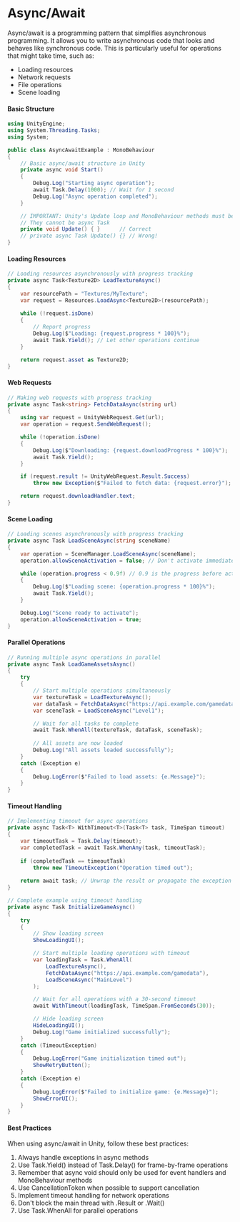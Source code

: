 # Async/Await

Async/await is a programming pattern that simplifies asynchronous programming. It allows you to write asynchronous code that looks and behaves like synchronous code. This is particularly useful for operations that might take time, such as:
- Loading resources
- Network requests
- File operations
- Scene loading

#### Basic Structure
```csharp
using UnityEngine;
using System.Threading.Tasks;
using System;

public class AsyncAwaitExample : MonoBehaviour
{
    // Basic async/await structure in Unity
    private async void Start()
    {
        Debug.Log("Starting async operation");
        await Task.Delay(1000); // Wait for 1 second
        Debug.Log("Async operation completed");
    }

    // IMPORTANT: Unity's Update loop and MonoBehaviour methods must be void
    // They cannot be async Task
    private void Update() { }      // Correct
    // private async Task Update() {} // Wrong!
}
```

#### Loading Resources
```csharp
// Loading resources asynchronously with progress tracking
private async Task<Texture2D> LoadTextureAsync()
{
    var resourcePath = "Textures/MyTexture";
    var request = Resources.LoadAsync<Texture2D>(resourcePath);
    
    while (!request.isDone)
    {
        // Report progress
        Debug.Log($"Loading: {request.progress * 100}%");
        await Task.Yield(); // Let other operations continue
    }

    return request.asset as Texture2D;
}
```

#### Web Requests
```csharp
// Making web requests with progress tracking
private async Task<string> FetchDataAsync(string url)
{
    using var request = UnityWebRequest.Get(url);
    var operation = request.SendWebRequest();

    while (!operation.isDone)
    {
        Debug.Log($"Downloading: {request.downloadProgress * 100}%");
        await Task.Yield();
    }

    if (request.result != UnityWebRequest.Result.Success)
        throw new Exception($"Failed to fetch data: {request.error}");

    return request.downloadHandler.text;
}
```

#### Scene Loading
```csharp
// Loading scenes asynchronously with progress tracking
private async Task LoadSceneAsync(string sceneName)
{
    var operation = SceneManager.LoadSceneAsync(sceneName);
    operation.allowSceneActivation = false; // Don't activate immediately

    while (operation.progress < 0.9f) // 0.9 is the progress before activation
    {
        Debug.Log($"Loading scene: {operation.progress * 100}%");
        await Task.Yield();
    }

    Debug.Log("Scene ready to activate");
    operation.allowSceneActivation = true;
}
```

#### Parallel Operations
```csharp
// Running multiple async operations in parallel
private async Task LoadGameAssetsAsync()
{
    try
    {
        // Start multiple operations simultaneously
        var textureTask = LoadTextureAsync();
        var dataTask = FetchDataAsync("https://api.example.com/gamedata");
        var sceneTask = LoadSceneAsync("Level1");

        // Wait for all tasks to complete
        await Task.WhenAll(textureTask, dataTask, sceneTask);
        
        // All assets are now loaded
        Debug.Log("All assets loaded successfully");
    }
    catch (Exception e)
    {
        Debug.LogError($"Failed to load assets: {e.Message}");
    }
}
```

#### Timeout Handling
```csharp
// Implementing timeout for async operations
private async Task<T> WithTimeout<T>(Task<T> task, TimeSpan timeout)
{
    var timeoutTask = Task.Delay(timeout);
    var completedTask = await Task.WhenAny(task, timeoutTask);
    
    if (completedTask == timeoutTask)
        throw new TimeoutException("Operation timed out");
            
    return await task; // Unwrap the result or propagate the exception
}

// Complete example using timeout handling
private async Task InitializeGameAsync()
{
    try
    {
        // Show loading screen
        ShowLoadingUI();

        // Start multiple loading operations with timeout
        var loadingTask = Task.WhenAll(
            LoadTextureAsync(),
            FetchDataAsync("https://api.example.com/gamedata"),
            LoadSceneAsync("MainLevel")
        );

        // Wait for all operations with a 30-second timeout
        await WithTimeout(loadingTask, TimeSpan.FromSeconds(30));

        // Hide loading screen
        HideLoadingUI();
        Debug.Log("Game initialized successfully");
    }
    catch (TimeoutException)
    {
        Debug.LogError("Game initialization timed out");
        ShowRetryButton();
    }
    catch (Exception e)
    {
        Debug.LogError($"Failed to initialize game: {e.Message}");
        ShowErrorUI();
    }
}
```

#### Best Practices
When using async/await in Unity, follow these best practices:

1. Always handle exceptions in async methods
2. Use Task.Yield() instead of Task.Delay() for frame-by-frame operations
3. Remember that async void should only be used for event handlers and MonoBehaviour methods
4. Use CancellationToken when possible to support cancellation
5. Implement timeout handling for network operations
6. Don't block the main thread with .Result or .Wait()
7. Use Task.WhenAll for parallel operations

